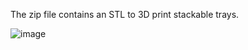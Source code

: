 The zip file contains an STL to 3D print stackable trays.

![image](https://github.com/tooltechgeek/tool-prototypes/assets/158748916/447ec3eb-1d9c-4523-9b53-883abfe54413)

